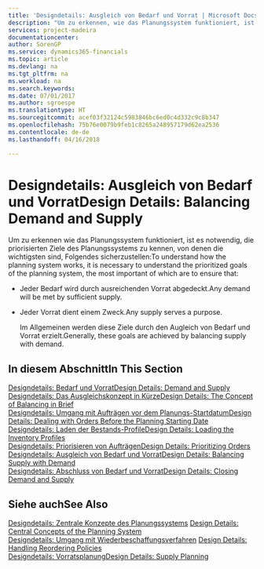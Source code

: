 ```yaml
---
title: 'Designdetails: Ausgleich von Bedarf und Vorrat | Microsoft Docs'
description: "Um zu erkennen, wie das Planungssystem funktioniert, ist es erforderlich, die priorisierten Ziele des Planungssystems zu kennen. Die wichtigsten davon sind, sicherzustellen, dass jeglicher Bedarf durch genügenden Vorrat befriedigt wird und jeder Vorrat einem Zweck dient."
services: project-madeira
documentationcenter: 
author: SorenGP
ms.service: dynamics365-financials
ms.topic: article
ms.devlang: na
ms.tgt_pltfrm: na
ms.workload: na
ms.search.keywords: 
ms.date: 07/01/2017
ms.author: sgroespe
ms.translationtype: HT
ms.sourcegitcommit: acef03f32124c5983846bc6ed0c4d332c9c8b347
ms.openlocfilehash: 75b76e0079b9feb1c8265a248957179d62ea2536
ms.contentlocale: de-de
ms.lasthandoff: 04/16/2018

---
```

# <a name="design-details-balancing-demand-and-supply"></a><span data-ttu-id="0fa9f-103">Designdetails: Ausgleich von Bedarf und Vorrat</span><span class="sxs-lookup"><span data-stu-id="0fa9f-103">Design Details: Balancing Demand and Supply</span></span>
<span data-ttu-id="0fa9f-104">Um zu erkennen wie das Planungssystem funktioniert, ist es notwendig, die priorisierten Ziele des Planungssystems zu kennen, von denen die wichtigsten sind, Folgendes sicherzustellen:</span><span class="sxs-lookup"><span data-stu-id="0fa9f-104">To understand how the planning system works, it is necessary to understand the prioritized goals of the planning system, the most important of which are to ensure that:</span></span>  

- <span data-ttu-id="0fa9f-105">Jeder Bedarf wird durch ausreichenden Vorrat abgedeckt.</span><span class="sxs-lookup"><span data-stu-id="0fa9f-105">Any demand will be met by sufficient supply.</span></span>  
- <span data-ttu-id="0fa9f-106">Jeder Vorrat dient einem Zweck.</span><span class="sxs-lookup"><span data-stu-id="0fa9f-106">Any supply serves a purpose.</span></span>  

  <span data-ttu-id="0fa9f-107">Im Allgemeinen werden diese Ziele durch den Augleich von Bedarf und Vorrat erzielt.</span><span class="sxs-lookup"><span data-stu-id="0fa9f-107">Generally, these goals are achieved by balancing supply with demand.</span></span>  

## <a name="in-this-section"></a><span data-ttu-id="0fa9f-108">In diesem Abschnitt</span><span class="sxs-lookup"><span data-stu-id="0fa9f-108">In This Section</span></span>  
[<span data-ttu-id="0fa9f-109">Designdetails: Bedarf und Vorrat</span><span class="sxs-lookup"><span data-stu-id="0fa9f-109">Design Details: Demand and Supply</span></span>](design-details-demand-and-supply.md)  
[<span data-ttu-id="0fa9f-110">Designdetails: Das Ausgleichskonzept in Kürze</span><span class="sxs-lookup"><span data-stu-id="0fa9f-110">Design Details: The Concept of Balancing in Brief</span></span>](design-details-the-concept-of-balancing-in-brief.md)  
[<span data-ttu-id="0fa9f-111">Designdetails: Umgang mit Aufträgen vor dem Planungs-Startdatum</span><span class="sxs-lookup"><span data-stu-id="0fa9f-111">Design Details: Dealing with Orders Before the Planning Starting Date</span></span>](design-details-dealing-with-orders-before-the-planning-starting-date.md)  
[<span data-ttu-id="0fa9f-112">Designdetails: Laden der Bestands-Profile</span><span class="sxs-lookup"><span data-stu-id="0fa9f-112">Design Details: Loading the Inventory Profiles</span></span>](design-details-loading-the-inventory-profiles.md)  
[<span data-ttu-id="0fa9f-113">Designdetails: Priorisieren von Aufträgen</span><span class="sxs-lookup"><span data-stu-id="0fa9f-113">Design Details: Prioritizing Orders</span></span>](design-details-prioritizing-orders.md)  
[<span data-ttu-id="0fa9f-114">Designdetails: Ausgleich von Bedarf und Vorrat</span><span class="sxs-lookup"><span data-stu-id="0fa9f-114">Design Details: Balancing Supply with Demand</span></span>](design-details-balancing-supply-with-demand.md)  
[<span data-ttu-id="0fa9f-115">Designdetails: Abschluss von Bedarf und Vorrat</span><span class="sxs-lookup"><span data-stu-id="0fa9f-115">Design Details: Closing Demand and Supply</span></span>](design-details-closing-demand-and-supply.md)  

## <a name="see-also"></a><span data-ttu-id="0fa9f-116">Siehe auch</span><span class="sxs-lookup"><span data-stu-id="0fa9f-116">See Also</span></span>  
 <span data-ttu-id="0fa9f-117">[Designdetails: Zentrale Konzepte des Planungssystems](design-details-central-concepts-of-the-planning-system.md) </span><span class="sxs-lookup"><span data-stu-id="0fa9f-117">[Design Details: Central Concepts of the Planning System](design-details-central-concepts-of-the-planning-system.md) </span></span>  
 <span data-ttu-id="0fa9f-118">[Designdetails: Umgang mit Wiederbeschaffungsverfahren](design-details-handling-reordering-policies.md) </span><span class="sxs-lookup"><span data-stu-id="0fa9f-118">[Design Details: Handling Reordering Policies](design-details-handling-reordering-policies.md) </span></span>  
 [<span data-ttu-id="0fa9f-119">Designdetails: Vorratsplanung</span><span class="sxs-lookup"><span data-stu-id="0fa9f-119">Design Details: Supply Planning</span></span>](design-details-supply-planning.md)

